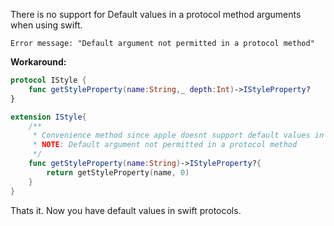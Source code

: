 There is no support for Default values in a protocol method arguments when using swift.<!--more--> 

```
Error message: "Default argument not permitted in a protocol method"
```

**Workaround:**  

```swift
protocol IStyle {
    func getStyleProperty(name:String,_ depth:Int)->IStyleProperty?
}

extension IStyle{
    /**
     * Convenience method since apple doesnt support default values in protocols
     * NOTE: Default argument not permitted in a protocol method
     */
    func getStyleProperty(name:String)->IStyleProperty?{
        return getStyleProperty(name, 0)
    }
}
```


Thats it. Now you have default values in swift protocols.
